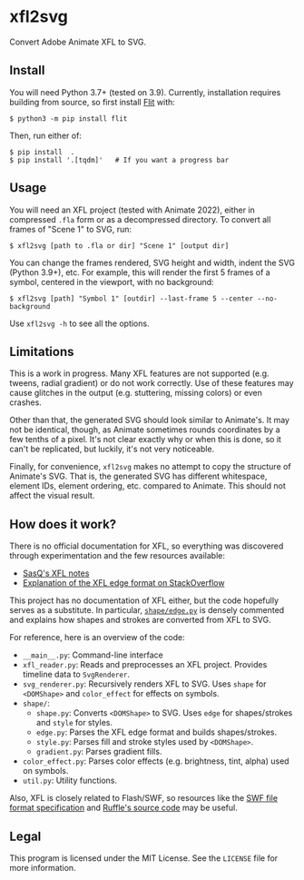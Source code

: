 # xfl2svg

Convert Adobe Animate XFL to SVG.

## Install

You will need Python 3.7+ (tested on 3.9). Currently, installation requires building from source, so first install [Flit](https://flit.readthedocs.io/) with:

```
$ python3 -m pip install flit
```

Then, run either of:

```
$ pip install  .
$ pip install '.[tqdm]'   # If you want a progress bar
```

## Usage

You will need an XFL project (tested with Animate 2022), either in compressed `.fla` form or as a decompressed directory. To convert all frames of "Scene 1" to SVG, run:

```
$ xfl2svg [path to .fla or dir] "Scene 1" [output dir]
```

You can change the frames rendered, SVG height and width, indent the SVG (Python 3.9+), etc. For example, this will render the first 5 frames of a symbol, centered in the viewport, with no background:

```
$ xfl2svg [path] "Symbol 1" [outdir] --last-frame 5 --center --no-background
```

Use `xfl2svg -h` to see all the options.

## Limitations

This is a work in progress. Many XFL features are not supported (e.g. tweens, radial gradient) or do not work correctly. Use of these features may cause glitches in the output (e.g. stuttering, missing colors) or even crashes.

Other than that, the generated SVG should look similar to Animate's. It may not be identical, though, as Animate sometimes rounds coordinates by a few tenths of a pixel. It's not clear exactly why or when this is done, so it can't be replicated, but luckily, it's not very noticeable.

Finally, for convenience, `xfl2svg` makes no attempt to copy the structure of Animate's SVG. That is, the generated SVG has different whitespace, element IDs, element ordering, etc. compared to Animate. This should not affect the visual result.

## How does it work?

There is no official documentation for XFL, so everything was discovered through experimentation and the few resources available:

* [SasQ's XFL notes](https://github.com/SasQ/SavageFlask/blob/master/doc/FLA.txt)
* [Explanation of the XFL edge format on StackOverflow](https://stackoverflow.com/a/4077709)

This project has no documentation of XFL either, but the code hopefully serves as a substitute. In particular, [`shape/edge.py`](https://github.com/PluieElectrique/xfl2svg/blob/master/xfl2svg/shape/edge.py) is densely commented and explains how shapes and strokes are converted from XFL to SVG.

For reference, here is an overview of the code:

* `__main__.py`: Command-line interface
* `xfl_reader.py`: Reads and preprocesses an XFL project. Provides timeline data to `SvgRenderer`.
* `svg_renderer.py`: Recursively renders XFL to SVG. Uses `shape` for `<DOMShape>` and `color_effect` for effects on symbols.
* `shape/`:
  * `shape.py`: Converts `<DOMShape>` to SVG. Uses `edge` for shapes/strokes and `style` for styles.
  * `edge.py`: Parses the XFL edge format and builds shapes/strokes.
  * `style.py`: Parses fill and stroke styles used by `<DOMShape>`.
  * `gradient.py`: Parses gradient fills.
* `color_effect.py`: Parses color effects (e.g. brightness, tint, alpha) used on symbols.
* `util.py`: Utility functions.

Also, XFL is closely related to Flash/SWF, so resources like the [SWF file format specification](https://archive.org/details/swf-file-format-spec/mode/2up) and [Ruffle's source code](https://github.com/ruffle-rs/ruffle) may be useful.

## Legal

This program is licensed under the MIT License. See the `LICENSE` file for more information.
